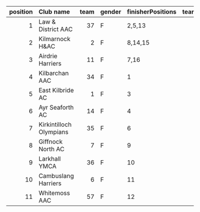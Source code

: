 |   position | Club name               |   team | gender   | finisherPositions   |   teamPoints |   penaltyPoints |   totalPoints |   totalFinishers | Website                                    |
|-----------:|:------------------------|-------:|:---------|:--------------------|-------------:|----------------:|--------------:|-----------------:|:-------------------------------------------|
|          1 | Law & District AAC      |     37 | F        | 2,5,13              |           20 |               0 |            20 |                4 | http://www.lawaac.co.uk/                   |
|          2 | Kilmarnock H&AC         |      2 | F        | 8,14,15             |           37 |               0 |            37 |                3 | http://www.kilmarnockharriers.com/         |
|          3 | Airdrie Harriers        |     11 | F        | 7,16                |           23 |              27 |            50 |                2 | http://airdrieharriers.org/                |
|          4 | Kilbarchan AAC          |     34 | F        | 1                   |            1 |              54 |            55 |                1 | https://kilbarchanaac.org.uk/              |
|          5 | East Kilbride AC        |      1 | F        | 3                   |            3 |              54 |            57 |                1 | http://www.ekac.org.uk/                    |
|          6 | Ayr Seaforth AC         |     14 | F        | 4                   |            4 |              54 |            58 |                1 | https://www.ayrseaforth.co.uk/             |
|          7 | Kirkintilloch Olympians |     35 | F        | 6                   |            6 |              54 |            60 |                1 | https://kirkintillocholympians.co.uk/      |
|          8 | Giffnock North AC       |      7 | F        | 9                   |            9 |              54 |            63 |                1 | https://www.giffnocknorth.co.uk/           |
|          9 | Larkhall YMCA           |     36 | F        | 10                  |           10 |              54 |            64 |                1 | https://www.facebook.com/larkhallharriers/ |
|         10 | Cambuslang Harriers     |      6 | F        | 11                  |           11 |              54 |            65 |                1 | https://cambuslangharriers.org/            |
|         11 | Whitemoss AAC           |     57 | F        | 12                  |           12 |              54 |            66 |                1 | https://whitemossaac.co.uk/                |